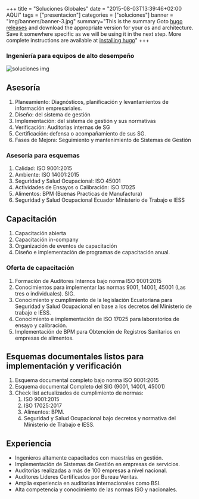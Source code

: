 +++
title = "Soluciones Globales"
date = "2015-08-03T13:39:46+02:00 AQUI"
tags = ["presentacion"]
categories = ["soluciones"]
banner = "img/banners/banner-3.jpg"
summary="This is the summary Goto [hugo releases](https://github.com/spf13/hugo/releases) and download the appropriate version for your os and architecture. Save it somewhere specific as we will be using it in the next step. More complete instructions are available at [installing hugo](/overview/installing/)"
+++

### Ingeniería para equipos de alto desempeño

![soluciones img](/img/presentacion_soluciones_globales.png)

## Asesoría 
1. Planeamiento: Diagnósticos, planificación y levantamientos de información  empresariales. 
2. Diseño: del sistema de gestión
3. Implementación: del sistema de gestión y sus normativas
4. Verificación: Auditorias internas de SG
5. Certificación: defensa o acompañamiento de sus SG.
6. Fases de Mejora: Seguimiento y mantenimiento de Sistemas de Gestión
  
### Asesoría para esquemas
1. Calidad: ISO 9001:2015 
2. Ambiente: ISO 14001:2015
3. Seguridad y Salud Ocupacional: ISO 45001
4. Actividades de Ensayos o Calibración: ISO 17025
5. Alimentos: BPM (Buenas Practicas de Manufactura)
6. Seguridad y Salud Ocupacional Ecuador Ministerio de Trabajo e IESS


## Capacitación
1. Capacitación abierta
2. Capacitación in-company
3. Organización de eventos de capacitación
4. Diseño e implementación  de programas de capacitación anual.

### Oferta de capacitación
1. Formación de Auditores Internos bajo norma ISO 9001:2015
2. Conocimientos para implementar las normas 9001, 14001, 45001 (Las tres o individuales). SIG.
3. Conocimiento y cumplimiento de la legislación Ecuatoriana para Seguridad y Salud Ocupacional en base a los decretos del Ministerio de trabajo e IESS.
4. Conocimiento e implementación de ISO 17025 para laboratorios de ensayo y calibración.
5. Implementación de BPM para Obtención de Registros Sanitarios en empresas de alimentos.

## Esquemas documentales listos para implementación y verificación
1. Esquema documental completo bajo norma ISO 9001:2015
2. Esquema documental Completo del SIG (9001, 14001, 45001)
3. Check list actualizados de cumplimiento de normas:
    1. ISO 9001:2015
    2.  ISO 17025:2017
    3. Alimentos: BPM.
    4. Seguridad y Salud Ocupacional bajo decretos y normativa del Ministerio de Trabajo e IESS.

## Experiencia

* Ingenieros altamente capacitados con maestrías en gestión.
* Implementación de Sistemas de Gestión en empresas de servicios. 
* Auditorías realizadas a más de 100 empresas a nivel nacional.
* Auditores Lideres Certificados por Bureau Veritas.
* Amplia experiencia en auditorias internacionales como BSI.
* Alta competencia y conocimiento de las normas ISO y nacionales.
